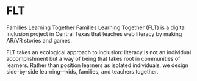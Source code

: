 # FLT
Families Learning Together
Families Learning Together (FLT) is a digital inclusion project in Central Texas that teaches web literacy by making AR/VR stories and games. 

FLT takes an ecological approach to inclusion: literacy is not an individual accomplishment but a way of being that takes root in communities of learners. Rather than position learners as isolated individuals, we design side-by-side learning—kids, families, and teachers together. 
